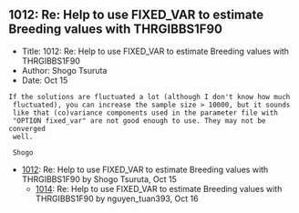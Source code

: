 ## 1012: Re: Help to use FIXED_VAR to estimate Breeding values with THRGIBBS1F90

- Title: 1012: Re: Help to use FIXED_VAR to estimate Breeding values with THRGIBBS1F90
- Author: Shogo Tsuruta
- Date: Oct 15
```
If the solutions are fluctuated a lot (although I don't know how much 
 fluctuated), you can increase the sample size > 10000, but it sounds 
 like that (co)variance components used in the parameter file with 
 "OPTION fixed_var" are not good enough to use. They may not be converged 
 well.

 Shogo
```

- [1012](1012.md): Re: Help to use FIXED_VAR to estimate Breeding values with THRGIBBS1F90 by Shogo Tsuruta, Oct 15
    - [1014](1014.md): Re: Help to use FIXED_VAR to estimate Breeding values with THRGIBBS1F90 by nguyen_tuan393, Oct 16
